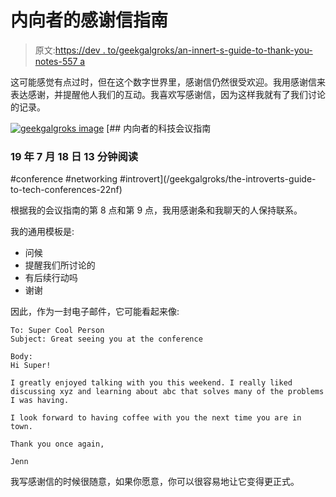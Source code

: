 # 内向者的感谢信指南

> 原文:[https://dev . to/geekgalgroks/an-innert-s-guide-to-thank-you-notes-557 a](https://dev.to/geekgalgroks/an-introvert-s-guide-to-thank-you-notes-557a)

这可能感觉有点过时，但在这个数字世界里，感谢信仍然很受欢迎。我用感谢信来表达感谢，并提醒他人我们的互动。我喜欢写感谢信，因为这样我就有了我们讨论的记录。

[![geekgalgroks image](../Images/e39bd5511955024580ad945870b41c00.png)](/geekgalgroks) [## 内向者的科技会议指南

### 19 年 7 月 18 日 13 分钟阅读

#conference #networking #introvert](/geekgalgroks/the-introverts-guide-to-tech-conferences-22nf)

根据我的会议指南的第 8 点和第 9 点，我用感谢条和我聊天的人保持联系。

我的通用模板是:

*   问候
*   提醒我们所讨论的
*   有后续行动吗
*   谢谢

因此，作为一封电子邮件，它可能看起来像:

```
To: Super Cool Person
Subject: Great seeing you at the conference

Body:
Hi Super!

I greatly enjoyed talking with you this weekend. I really liked discussing xyz and learning about abc that solves many of the problems I was having.

I look forward to having coffee with you the next time you are in town.

Thank you once again,

Jenn 
```

我写感谢信的时候很随意，如果你愿意，你可以很容易地让它变得更正式。